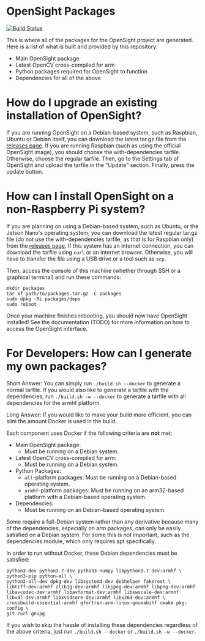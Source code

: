 # OpenSight Packages
[![Build Status](https://travis-ci.com/opensight-cv/packages.svg)](https://travis-ci.com/opensight-cv/packages)

This is where all of the packages for the OpenSight project are generated. Here is a list of what is built and provided by this repository:

* Main OpenSight package
* Latest OpenCV cross-compiled for arm
* Python packages required for OpenSight to function
* Dependencies for all of the above

# How do I upgrade an existing installation of OpenSight?

If you are running OpenSight on a Debian-based system, such as Raspbian, Ubuntu or Debian itself, you can download the latest tar.gz file from the [releases page](https://github.com/opensight-cv/packages/releases). If you are running Raspbian (such as using the official OpenSight image), you should choose the with-dependencies tarfile. Otherwise, choose the regular tarfile. Then, go to the Settings tab of OpenSight and upload the tarfile in the "Update" section. Finally, press the update button.

# How can I install OpenSight on a non-Raspberry Pi system?

If you are planning on using a Debian-based system, such as Ubuntu, or the Jetson Nano's operating system, you can download the latest regular tar.gz file (do not use the with-dependencies tarfile, as that is for Raspbian only) from the [releases page](https://github.com/opensight-cv/packages/releases). If this system has an internet connection, you can download the tarfile using `curl` or an internet browser. Otherwise, you will have to transfer the file using a USB drive or a tool such as `scp`.

Then, access the console of this machine (whether through SSH or a graphical terminal) and run these commands:
```
mkdir packages
tar xf path/to/packages.tar.gz -C packages
sudo dpkg -Ri packages/deps
sudo reboot
```
Once your machine finishes rebooting, you should now have OpenSight installed! See the documentation (TODO) for more information on how to access the OpenSight interface.

# For Developers: How can I generate my own packages?

Short Answer:
You can simply run `./build.sh --docker` to generate a normal tarfile. If you would also like to generate a tarfile with the dependencies, run `./build.sh -w --docker` to generate a tarfile with all dependencies for the armhf platform. 

Long Answer:
If you would like to make your build more efficient, you can slim the amount Docker is used in the build.

Each component uses Docker if the following criteria are **not** met:
* Main OpenSight package:
    * Must be running on a Debian system.
* Latest OpenCV cross-compiled for arm:
    * Must be running on a Debian system.
* Python Packages:
    * `all`-platform packages: Must be running on a Debian-based operating system.
    * `armhf`-platform packages: Must be running on an arm32-based platform with a Debian-based operating system.
* Dependencies:
    * Must be running on an Debian-based operating system.

Some require a full-Debian system rather than any derivative because many of the dependencies, especially on arm packages, can only be easily satisfied on a Debian system. For some this is not important, such as the dependencies module, which only requires apt specifically.

In order to run without Docker, these Debian dependencies must be satisfied:
```
python3-dev python3.7-dev python3-numpy libpython3.7-dev:armhf \
python3-pip python-all \
python3-all-dev dpkg-dev libsystemd-dev debhelper fakeroot \
libtiff-dev:armhf zlib1g-dev:armhf libjpeg-dev:armhf libpng-dev:armhf libavcodec-dev:armhf libavformat-dev:armhf libswscale-dev:armhf libv4l-dev:armhf libxvidcore-dev:armhf libx264-dev:armhf \
crossbuild-essential-armhf gfortran-arm-linux-gnueabihf cmake pkg-config \
git curl gnupg
```

If you wish to skip the hassle of installing these dependencies regardless of the above criteria, just run `./build.sh --docker` or `./build.sh -w --docker`.
